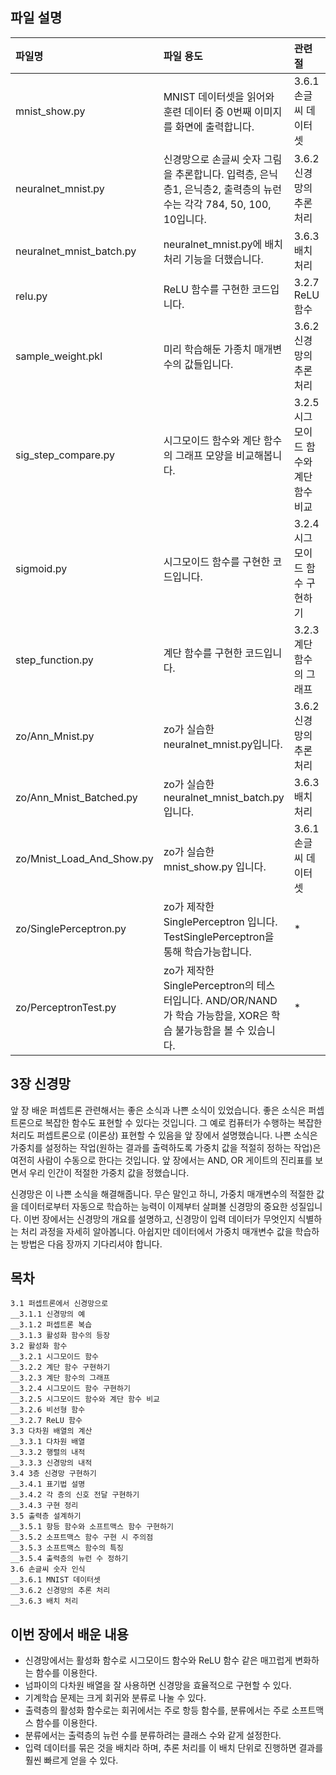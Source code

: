 ## 파일 설명
| 파일명 | 파일 용도 | 관련 절 | 페이지 |
|:--   |:--      |:--    |:--      |
| mnist_show.py | MNIST 데이터셋을 읽어와 훈련 데이터 중 0번째 이미지를 화면에 출력합니다. | 3.6.1 손글씨 데이터셋 | 99 |
| neuralnet_mnist.py | 신경망으로 손글씨 숫자 그림을 추론합니다. 입력층, 은닉층1, 은닉층2, 출력층의 뉴런 수는 각각 784, 50, 100, 10입니다. | 3.6.2 신경망의 추론 처리 | 100 |
| neuralnet_mnist_batch.py | neuralnet_mnist.py에 배치 처리 기능을 더했습니다. | 3.6.3 배치 처리 | 104 |
| relu.py | ReLU 함수를 구현한 코드입니다. | 3.2.7 ReLU 함수 | 76 |
| sample_weight.pkl | 미리 학습해둔 가종치 매개변수의 값들입니다. | 3.6.2 신경망의 추론 처리 | 100 |
| sig_step_compare.py | 시그모이드 함수와 계단 함수의 그래프 모양을 비교해봅니다. | 3.2.5 시그모이드 함수와 계단 함수 비교 | 74 |
| sigmoid.py | 시그모이드 함수를 구현한 코드입니다. | 3.2.4 시그모이드 함수 구현하기 | 72 |
| step_function.py | 계단 함수를 구현한 코드입니다. | 3.2.3 계단 함수의 그래프 | 70 |
| zo/Ann_Mnist.py | zo가 실습한 neuralnet_mnist.py입니다. | 3.6.2 신경망의 추론 처리 | 100 |
| zo/Ann_Mnist_Batched.py | zo가 실습한 neuralnet_mnist_batch.py입니다. | 3.6.3 배치 처리 | 104 |
| zo/Mnist_Load_And_Show.py | zo가 실습한 mnist_show.py 입니다. | 3.6.1 손글씨 데이터셋 | 99
| zo/SinglePerceptron.py | zo가 제작한 SinglePerceptron 입니다. TestSinglePerceptron을 통해 학습가능합니다. | * | * |
| zo/PerceptronTest.py | zo가 제작한 SinglePerceptron의 테스터입니다. AND/OR/NAND가 학습 가능함을, XOR은 학습 불가능함을 볼 수 있습니다. | * | * |

## 3장 신경망
앞 장 배운 퍼셉트론 관련해서는 좋은 소식과 나쁜 소식이 있었습니다. 좋은 소식은 퍼셉트론으로 복잡한 함수도 표현할 수 있다는 것입니다. 그 예로 컴퓨터가 수행하는 복잡한 처리도 퍼셉트론으로 (이론상) 표현할 수 있음을 앞 장에서 설명했습니다. 나쁜 소식은 가중치를 설정하는 작업(원하는 결과를 출력하도록 가중치 값을 적절히 정하는 작업)은 여전히 사람이 수동으로 한다는 것입니다. 앞 장에서는 AND, OR 게이트의 진리표를 보면서 우리 인간이 적절한 가중치 값을 정했습니다.

신경망은 이 나쁜 소식을 해결해줍니다. 무슨 말인고 하니, 가중치 매개변수의 적절한 값을 데이터로부터 자동으로 학습하는 능력이 이제부터 살펴볼 신경망의 중요한 성질입니다. 이번 장에서는 신경망의 개요를 설명하고, 신경망이 입력 데이터가 무엇인지 식별하는 처리 과정을 자세히 알아봅니다. 아쉽지만 데이터에서 가중치 매개변수 값을 학습하는 방법은 다음 장까지 기다리셔야 합니다.

## 목차
```
3.1 퍼셉트론에서 신경망으로 
__3.1.1 신경망의 예 
__3.1.2 퍼셉트론 복습 
__3.1.3 활성화 함수의 등장 
3.2 활성화 함수 
__3.2.1 시그모이드 함수 
__3.2.2 계단 함수 구현하기 
__3.2.3 계단 함수의 그래프 
__3.2.4 시그모이드 함수 구현하기 
__3.2.5 시그모이드 함수와 계단 함수 비교 
__3.2.6 비선형 함수 
__3.2.7 ReLU 함수 
3.3 다차원 배열의 계산 
__3.3.1 다차원 배열 
__3.3.2 행렬의 내적 
__3.3.3 신경망의 내적 
3.4 3층 신경망 구현하기 
__3.4.1 표기법 설명 
__3.4.2 각 층의 신호 전달 구현하기 
__3.4.3 구현 정리 
3.5 출력층 설계하기 
__3.5.1 항등 함수와 소프트맥스 함수 구현하기 
__3.5.2 소프트맥스 함수 구현 시 주의점 
__3.5.3 소프트맥스 함수의 특징 
__3.5.4 출력층의 뉴런 수 정하기
3.6 손글씨 숫자 인식 
__3.6.1 MNIST 데이터셋 
__3.6.2 신경망의 추론 처리 
__3.6.3 배치 처리 
```

## 이번 장에서 배운 내용
* 신경망에서는 활성화 함수로 시그모이드 함수와 ReLU 함수 같은 매끄럽게 변화하는 함수를 이용한다.
* 넘파이의 다차원 배열을 잘 사용하면 신경망을 효율적으로 구현할 수 있다.
* 기계학습 문제는 크게 회귀와 분류로 나눌 수 있다.
* 출력층의 활성화 함수로는 회귀에서는 주로 항등 함수를, 분류에서는 주로 소프트맥스 함수를 이용한다.
* 분류에서는 출력층의 뉴런 수를 분류하려는 클래스 수와 같게 설정한다.
* 입력 데이터를 묶은 것을 배치라 하며, 추론 처리를 이 배치 단위로 진행하면 결과를 훨씬 빠르게 얻을 수 있다.
